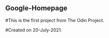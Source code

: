 Google-Homepage
----------------------------------
#This is the first project from The Odin Project.

#Created on 20-July-2021.
